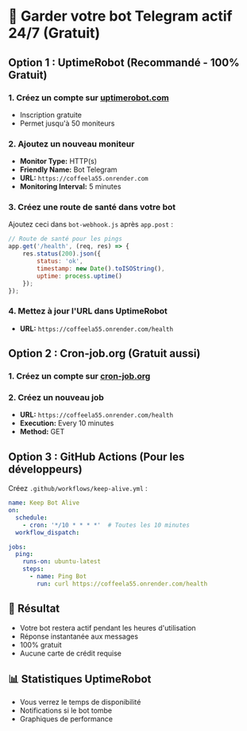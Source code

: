 # 🚀 Garder votre bot Telegram actif 24/7 (Gratuit)

## Option 1 : UptimeRobot (Recommandé - 100% Gratuit)

### 1. Créez un compte sur [uptimerobot.com](https://uptimerobot.com)
- Inscription gratuite
- Permet jusqu'à 50 moniteurs

### 2. Ajoutez un nouveau moniteur
- **Monitor Type:** HTTP(s)
- **Friendly Name:** Bot Telegram
- **URL:** `https://coffeela55.onrender.com`
- **Monitoring Interval:** 5 minutes

### 3. Créez une route de santé dans votre bot

Ajoutez ceci dans `bot-webhook.js` après `app.post` :

```javascript
// Route de santé pour les pings
app.get('/health', (req, res) => {
    res.status(200).json({ 
        status: 'ok', 
        timestamp: new Date().toISOString(),
        uptime: process.uptime()
    });
});
```

### 4. Mettez à jour l'URL dans UptimeRobot
- **URL:** `https://coffeela55.onrender.com/health`

## Option 2 : Cron-job.org (Gratuit aussi)

### 1. Créez un compte sur [cron-job.org](https://cron-job.org)
### 2. Créez un nouveau job
- **URL:** `https://coffeela55.onrender.com/health`
- **Execution:** Every 10 minutes
- **Method:** GET

## Option 3 : GitHub Actions (Pour les développeurs)

Créez `.github/workflows/keep-alive.yml` :

```yaml
name: Keep Bot Alive
on:
  schedule:
    - cron: '*/10 * * * *'  # Toutes les 10 minutes
  workflow_dispatch:

jobs:
  ping:
    runs-on: ubuntu-latest
    steps:
      - name: Ping Bot
        run: curl https://coffeela55.onrender.com/health
```

## 🎯 Résultat
- Votre bot restera actif pendant les heures d'utilisation
- Réponse instantanée aux messages
- 100% gratuit
- Aucune carte de crédit requise

## 📊 Statistiques UptimeRobot
- Vous verrez le temps de disponibilité
- Notifications si le bot tombe
- Graphiques de performance